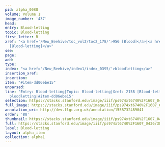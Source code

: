 ```yaml
---
pid: alpha_0088
volume: Volume 1
image_number: '437'
head: 
entry: Blood-letting
topic: Blood-letting
first_letter: B
xref: "<a href='/New_Beehive/toc_vol2/toc2_178/'>956 [Blood]</a>|<a href='/New_Beehive/toc_vol2/toc2_381/'>2158
  [Blood-letting]</a>"
see: 
page: 
add: 
type: 
index: "<a href='/New_Beehive/index1/index_0395/'>bloodletting</a>"
insertion_xref: 
insertion: 
item: "#item-dd06ebe15"
unparsed: 
line: 'Entry: Blood-letting|Topic: Blood-letting|Xref: 2158 [Blood-letting]|Index:
  bloodletting|#item-dd06ebe15'
selection: https://stacks.stanford.edu/image/iiif/ps974xt6740%2F1607_0436/384,2325,3029,314/full/0/default.jpg
full_image: https://stacks.stanford.edu/image/iiif/ps974xt6740%2F1607_0436/full/full/0/default.jpg
annotation_uri: http://dev.llgc.org.uk/annotation/1558732489041
order: '88'
thumbnail: https://stacks.stanford.edu/image/iiif/ps974xt6740%2F1607_0436/384,2325,600,180/250,/0/default.jpg
full: https://stacks.stanford.edu/image/iiif/ps974xt6740%2F1607_0436/384,2325,3029,314/full/0/default.jpg
label: Blood-letting
layout: alpha_item
collection: alpha1
---
```

